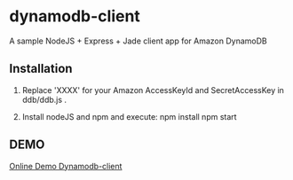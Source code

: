dynamodb-client
===============

A sample NodeJS + Express + Jade client app for Amazon DynamoDB

## Installation

1. Replace 'XXXX' for your Amazon AccessKeyId and SecretAccessKey in ddb/ddb.js .

2. Install nodeJS and npm and execute: 
  npm install
  npm start

## DEMO

[Online Demo Dynamodb-client](http://dynamodb-client.elasticbeanstalk.com/)


